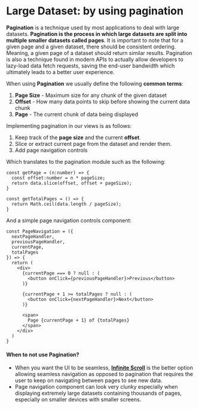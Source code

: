 # Large Dataset: by using pagination

**Pagination** is a technique used by most applications to deal with large datasets. **Pagination is the process in which large datasets are split into multiple smaller datasets called pages**. It is important to note that for a given page and a given dataset, there should be consistent ordering. Meaning, a given page of a dataset should return similar results. Pagination is also a technique found in modern APIs to actually allow developers to lazy-load data fetch requests, saving the end-user bandwidth which ultimately leads to a better user experience.

When using **Pagination** we usually define the following **common terms**:

1. **Page Size** - Maximum size for any chunk of the given dataset
2. **Offset** - How many data points to skip before showing the current data chunk
3. **Page** - The current chunk of data being displayed

Implementing pagination in our views is as follows:

1. Keep track of the **page size** and the current **offset**.
2. Slice or extract current page from the dataset and render them.
3. Add page navigation controls

Which translates to the pagination module such as the following:

```tsx
const getPage = (n:number) => {
  const offset:number = n * pageSize;
  return data.slice(offset, offset + pageSize);
}

const getTotalPages = () => {
  return Math.ceil(data.length / pageSize);
}
```

And a simple page navigation controls component:

```tsx
const PageNavigation = ({ 
  nextPageHandler, 
  previousPageHandler, 
  currentPage, 
  totalPages 
}) => {
  return (
    <div>
      {currentPage === 0 ? null : (
        <button onClick={previousPageHandler}>Previous</button>
      )}
      
      {currentPage + 1 >= totalPages ? null : (
        <button onClick={nextPageHandler}>Next</button>
      )}
      
      <span>
        Page {currentPage + 1} of {totalPages}
      </span>
    </div>
  )
}
```

#### When to not use Pagination?

* When you want the UI to be seamless, [**Infinite Scroll**](https://paul-cham.gitbook.io/hillside/react/large-dataset-by-using-infinite-scroll) is the better option allowing seamless navigation as opposed to pagination that requires the user to keep on navigating between pages to see new data.
* Page navigation component can look very clunky especially when displaying extremely large datasets containing thousands of pages, especially on smaller devices with smaller screens.
